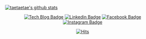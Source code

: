 [![taetaetae's github stats](https://github-readme-stats.vercel.app/api?username=taetaetae)](https://github.com/anuraghazra/github-readme-stats)


<div align=center>
	
[![Tech Blog Badge](http://img.shields.io/badge/-Tech%20blog-black?style=flat-square&logo=github&link=https://taetaetae.github.io/)](https://taetaetae.github.io/) 
[![Linkedin Badge](https://img.shields.io/badge/-LinkedIn-blue?style=flat-square&logo=Linkedin&logoColor=white&link=https://www.linkedin.com/in/%ED%83%9C%EA%B4%80-%EA%B6%8C-517825129/)](https://www.linkedin.com/in/%ED%83%9C%EA%B4%80-%EA%B6%8C-517825129/) 
[![Facebook Badge](https://img.shields.io/badge/-Facebook-1877f2?style=flat-square&logo=facebook&logoColor=white&link=https://www.facebook.com/taetaetae0)](https://www.facebook.com/taetaetae0) 
[![Instagram Badge](https://img.shields.io/badge/-Instagram-dd2a7b?style=flat-square&logo=instagram&logoColor=white&link=https://www.instagram.com/_taetaetae/)](https://www.instagram.com/_taetaetae/) 

[![Hits](https://hits.seeyoufarm.com/api/count/incr/badge.svg?url=https%3A%2F%2Fgithub.com%2Ftaetaetae%2Fhit-counter&count_bg=%2379C83D&title_bg=%23555555&icon=&icon_color=%23E7E7E7&title=hits&edge_flat=false)](https://hits.seeyoufarm.com)
</div>
